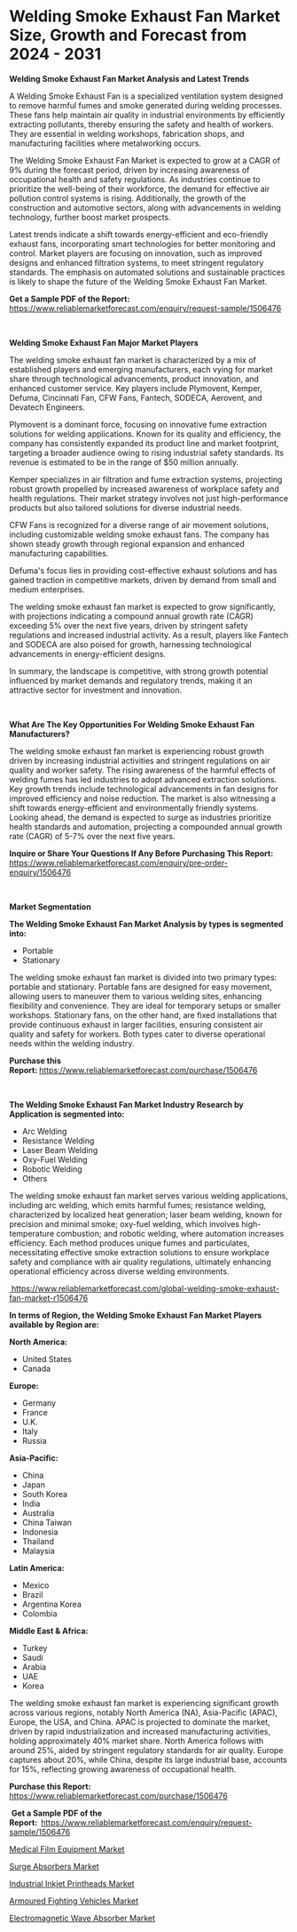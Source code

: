 <p><h1>Welding Smoke Exhaust Fan Market Size, Growth and Forecast from 2024 - 2031</h1></p><p><strong>Welding Smoke Exhaust Fan Market Analysis and Latest Trends</strong></p>
<p><p>A Welding Smoke Exhaust Fan is a specialized ventilation system designed to remove harmful fumes and smoke generated during welding processes. These fans help maintain air quality in industrial environments by efficiently extracting pollutants, thereby ensuring the safety and health of workers. They are essential in welding workshops, fabrication shops, and manufacturing facilities where metalworking occurs.</p><p>The Welding Smoke Exhaust Fan Market is expected to grow at a CAGR of 9% during the forecast period, driven by increasing awareness of occupational health and safety regulations. As industries continue to prioritize the well-being of their workforce, the demand for effective air pollution control systems is rising. Additionally, the growth of the construction and automotive sectors, along with advancements in welding technology, further boost market prospects. </p><p>Latest trends indicate a shift towards energy-efficient and eco-friendly exhaust fans, incorporating smart technologies for better monitoring and control. Market players are focusing on innovation, such as improved designs and enhanced filtration systems, to meet stringent regulatory standards. The emphasis on automated solutions and sustainable practices is likely to shape the future of the Welding Smoke Exhaust Fan Market.</p></p>
<p><strong>Get a Sample PDF of the Report:&nbsp;</strong> <a href="https://www.reliablemarketforecast.com/enquiry/request-sample/1506476?utm_campaign=1144&utm_medium=2&utm_source=Github&utm_content=ia&utm_term=18102024&utm_id=welding-smoke-exhaust-fan">https://www.reliablemarketforecast.com/enquiry/request-sample/1506476</a></p>
<p>&nbsp;</p>
<p><strong>Welding Smoke Exhaust Fan Major Market Players</strong></p>
<p><p>The welding smoke exhaust fan market is characterized by a mix of established players and emerging manufacturers, each vying for market share through technological advancements, product innovation, and enhanced customer service. Key players include Plymovent, Kemper, Defuma, Cincinnati Fan, CFW Fans, Fantech, SODECA, Aerovent, and Devatech Engineers.</p><p>Plymovent is a dominant force, focusing on innovative fume extraction solutions for welding applications. Known for its quality and efficiency, the company has consistently expanded its product line and market footprint, targeting a broader audience owing to rising industrial safety standards. Its revenue is estimated to be in the range of $50 million annually.</p><p>Kemper specializes in air filtration and fume extraction systems, projecting robust growth propelled by increased awareness of workplace safety and health regulations. Their market strategy involves not just high-performance products but also tailored solutions for diverse industrial needs.</p><p>CFW Fans is recognized for a diverse range of air movement solutions, including customizable welding smoke exhaust fans. The company has shown steady growth through regional expansion and enhanced manufacturing capabilities.</p><p>Defuma's focus lies in providing cost-effective exhaust solutions and has gained traction in competitive markets, driven by demand from small and medium enterprises.</p><p>The welding smoke exhaust fan market is expected to grow significantly, with projections indicating a compound annual growth rate (CAGR) exceeding 5% over the next five years, driven by stringent safety regulations and increased industrial activity. As a result, players like Fantech and SODECA are also poised for growth, harnessing technological advancements in energy-efficient designs.</p><p>In summary, the landscape is competitive, with strong growth potential influenced by market demands and regulatory trends, making it an attractive sector for investment and innovation.</p></p>
<p>&nbsp;</p>
<p><strong>What Are The Key Opportunities For Welding Smoke Exhaust Fan Manufacturers?</strong></p>
<p><p>The welding smoke exhaust fan market is experiencing robust growth driven by increasing industrial activities and stringent regulations on air quality and worker safety. The rising awareness of the harmful effects of welding fumes has led industries to adopt advanced extraction solutions. Key growth trends include technological advancements in fan designs for improved efficiency and noise reduction. The market is also witnessing a shift towards energy-efficient and environmentally friendly systems. Looking ahead, the demand is expected to surge as industries prioritize health standards and automation, projecting a compounded annual growth rate (CAGR) of 5-7% over the next five years.</p></p>
<p><strong>Inquire or Share Your Questions If Any Before Purchasing This Report:</strong> <a href="https://www.reliablemarketforecast.com/enquiry/pre-order-enquiry/1506476?utm_campaign=1144&utm_medium=2&utm_source=Github&utm_content=ia&utm_term=18102024&utm_id=welding-smoke-exhaust-fan">https://www.reliablemarketforecast.com/enquiry/pre-order-enquiry/1506476</a></p>
<p>&nbsp;</p>
<p><strong>Market Segmentation</strong></p>
<p><strong>The Welding Smoke Exhaust Fan Market Analysis by types is segmented into:</strong></p>
<p><ul><li>Portable</li><li>Stationary</li></ul></p>
<p><p>The welding smoke exhaust fan market is divided into two primary types: portable and stationary. Portable fans are designed for easy movement, allowing users to maneuver them to various welding sites, enhancing flexibility and convenience. They are ideal for temporary setups or smaller workshops. Stationary fans, on the other hand, are fixed installations that provide continuous exhaust in larger facilities, ensuring consistent air quality and safety for workers. Both types cater to diverse operational needs within the welding industry.</p></p>
<p><strong>Purchase this Report:&nbsp;</strong><a href="https://www.reliablemarketforecast.com/purchase/1506476?utm_campaign=1144&utm_medium=2&utm_source=Github&utm_content=ia&utm_term=18102024&utm_id=welding-smoke-exhaust-fan">https://www.reliablemarketforecast.com/purchase/1506476</a></p>
<p>&nbsp;</p>
<p><strong>The Welding Smoke Exhaust Fan Market Industry Research by Application is segmented into:</strong></p>
<p><ul><li>Arc Welding</li><li>Resistance Welding</li><li>Laser Beam Welding</li><li>Oxy-Fuel Welding</li><li>Robotic Welding</li><li>Others</li></ul></p>
<p><p>The welding smoke exhaust fan market serves various welding applications, including arc welding, which emits harmful fumes; resistance welding, characterized by localized heat generation; laser beam welding, known for precision and minimal smoke; oxy-fuel welding, which involves high-temperature combustion; and robotic welding, where automation increases efficiency. Each method produces unique fumes and particulates, necessitating effective smoke extraction solutions to ensure workplace safety and compliance with air quality regulations, ultimately enhancing operational efficiency across diverse welding environments.</p></p>
<p><a href="https://www.reliablemarketforecast.com/global-welding-smoke-exhaust-fan-market-r1506476?utm_campaign=1144&utm_medium=2&utm_source=Github&utm_content=ia&utm_term=18102024&utm_id=welding-smoke-exhaust-fan">&nbsp;https://www.reliablemarketforecast.com/global-welding-smoke-exhaust-fan-market-r1506476</a></p>
<p><strong>In terms of Region, the Welding Smoke Exhaust Fan Market Players available by Region are:</strong></p>
<p>
    <p> <strong> North America: </strong>
        <ul>
            <li>United States</li>
            <li>Canada</li>
        </ul>
        </p> 
    <p> <strong> Europe: </strong>
        <ul>
            <li>Germany</li>
            <li>France</li>
            <li>U.K.</li>
            <li>Italy</li>
            <li>Russia</li>
        </ul>
        </p> 
    <p> <strong> Asia-Pacific: </strong>
        <ul>
            <li>China</li>
            <li>Japan</li>
            <li>South Korea</li>
            <li>India</li>
            <li>Australia</li>
            <li>China Taiwan</li>
            <li>Indonesia</li>
            <li>Thailand</li>
            <li>Malaysia</li>
        </ul>
        </p> 
    <p> <strong> Latin America: </strong>
        <ul>
            <li>Mexico</li>
            <li>Brazil</li>
            <li>Argentina Korea</li>
            <li>Colombia</li>
        </ul>
        </p> 
    <p> <strong> Middle East & Africa: </strong>
        <ul>
            <li>Turkey</li>
            <li>Saudi</li>
            <li>Arabia</li>
            <li>UAE</li>
            <li>Korea</li>
        </ul>
    </p>
    </p>
<p><p>The welding smoke exhaust fan market is experiencing significant growth across various regions, notably North America (NA), Asia-Pacific (APAC), Europe, the USA, and China. APAC is projected to dominate the market, driven by rapid industrialization and increased manufacturing activities, holding approximately 40% market share. North America follows with around 25%, aided by stringent regulatory standards for air quality. Europe captures about 20%, while China, despite its large industrial base, accounts for 15%, reflecting growing awareness of occupational health.</p></p>
<p><strong>Purchase this Report: </strong><a href="https://www.reliablemarketforecast.com/purchase/1506476?utm_campaign=1144&utm_medium=2&utm_source=Github&utm_content=ia&utm_term=18102024&utm_id=welding-smoke-exhaust-fan">https://www.reliablemarketforecast.com/purchase/1506476</a></p>
<p>&nbsp;<strong>Get a Sample PDF of the Report:&nbsp;&nbsp;</strong><a href="https://www.reliablemarketforecast.com/enquiry/request-sample/1506476?utm_campaign=1144&utm_medium=2&utm_source=Github&utm_content=ia&utm_term=18102024&utm_id=welding-smoke-exhaust-fan">https://www.reliablemarketforecast.com/enquiry/request-sample/1506476</a></p>
<p><strong></strong></p>
<p><p><a href="https://github.com/wendisyqf/Market-Research-Report-List-1/blob/main/medical-film-equipment-market.md?utm_campaign=1144&utm_medium=2&utm_source=Github&utm_content=ia&utm_term=18102024&utm_id=welding-smoke-exhaust-fan">Medical Film Equipment Market</a></p><p><a href="https://www.linkedin.com/pulse/surge-absorbers-market-size-type-low-power-absorbershigh-power-jnj5c?utm_campaign=1144&utm_medium=2&utm_source=Github&utm_content=ia&utm_term=18102024&utm_id=welding-smoke-exhaust-fan">Surge Absorbers Market</a></p><p><a href="https://issuu.com/reportprime-2/docs/industrial-inkjet-printheads-market_071bc55d81fc4c?utm_campaign=1144&utm_medium=2&utm_source=Github&utm_content=ia&utm_term=18102024&utm_id=welding-smoke-exhaust-fan">Industrial Inkjet Printheads Market</a></p><p><a href="https://issuu.com/reportprime-2/docs/armoured-fighting-vehicles-market-s_5869fa30bc5a30?utm_campaign=1144&utm_medium=2&utm_source=Github&utm_content=ia&utm_term=18102024&utm_id=welding-smoke-exhaust-fan">Armoured Fighting Vehicles Market</a></p><p><a href="https://www.linkedin.com/pulse/electromagnetic-wave-absorber-market-strategic-insights-product-2l2lc?utm_campaign=1144&utm_medium=2&utm_source=Github&utm_content=ia&utm_term=18102024&utm_id=welding-smoke-exhaust-fan">Electromagnetic Wave Absorber Market</a></p></p>